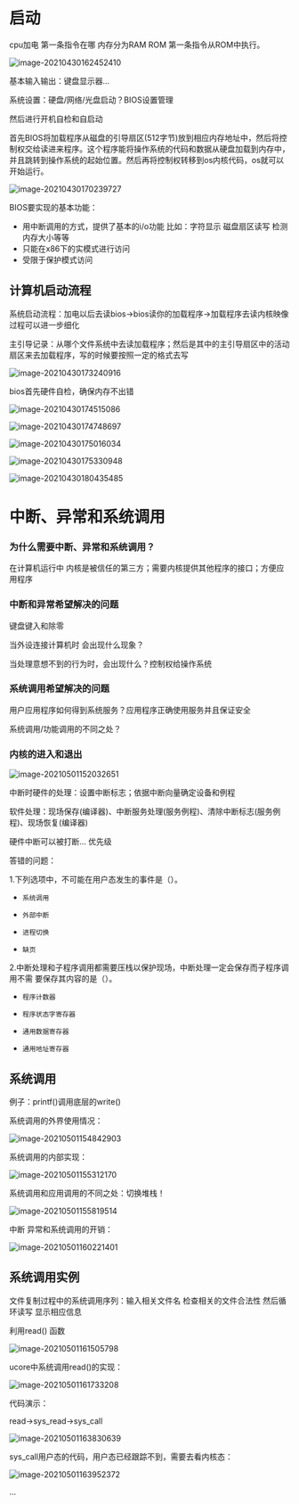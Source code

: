 # 启动

cpu加电 第一条指令在哪 内存分为RAM ROM 第一条指令从ROM中执行。

![image-20210430162452410](C:\Users\12092\AppData\Roaming\Typora\typora-user-images\image-20210430162452410.png)

基本输入输出：键盘显示器...

系统设置：硬盘/网络/光盘启动？BIOS设置管理

然后进行开机自检和自启动

首先BIOS将加载程序从磁盘的引导扇区(512字节)放到相应内存地址中，然后将控制权交给读进来程序。这个程序能将操作系统的代码和数据从硬盘加载到内存中，并且跳转到操作系统的起始位置。然后再将控制权转移到os内核代码，os就可以开始运行。

![image-20210430170239727](C:\Users\12092\AppData\Roaming\Typora\typora-user-images\image-20210430170239727.png)

BIOS要实现的基本功能：

+ 用中断调用的方式，提供了基本的i/o功能 比如：字符显示 磁盘扇区读写 检测内存大小等等
+ 只能在x86下的实模式进行访问
+ 受限于保护模式访问

## 计算机启动流程

系统启动流程：加电以后去读bios->bios读你的加载程序->加载程序去读内核映像  过程可以进一步细化

主引导记录：从哪个文件系统中去读加载程序；然后是其中的主引导扇区中的活动扇区来去加载程序，写的时候要按照一定的格式去写

![image-20210430173240916](C:\Users\12092\AppData\Roaming\Typora\typora-user-images\image-20210430173240916.png)

bios首先硬件自检，确保内存不出错

![image-20210430174515086](C:\Users\12092\AppData\Roaming\Typora\typora-user-images\image-20210430174515086.png)

![image-20210430174748697](C:\Users\12092\AppData\Roaming\Typora\typora-user-images\image-20210430174748697.png)

![image-20210430175016034](C:\Users\12092\AppData\Roaming\Typora\typora-user-images\image-20210430175016034.png)

![image-20210430175330948](C:\Users\12092\AppData\Roaming\Typora\typora-user-images\image-20210430175330948.png)

![image-20210430180435485](C:\Users\12092\AppData\Roaming\Typora\typora-user-images\image-20210430180435485.png)

# 中断、异常和系统调用

### 为什么需要中断、异常和系统调用？

在计算机运行中 内核是被信任的第三方；需要内核提供其他程序的接口；方便应用程序

### 中断和异常希望解决的问题

键盘键入和除零

当外设连接计算机时 会出现什么现象？

当处理意想不到的行为时，会出现什么？控制权给操作系统

### 系统调用希望解决的问题

用户应用程序如何得到系统服务？应用程序正确使用服务并且保证安全

系统调用/功能调用的不同之处？  

### 内核的进入和退出

![image-20210501152032651](C:\Users\12092\AppData\Roaming\Typora\typora-user-images\image-20210501152032651.png)

中断时硬件的处理：设置中断标志；依据中断向量确定设备和例程

软件处理：现场保存(编译器)、中断服务处理(服务例程)、清除中断标志(服务例程)、现场恢复(编译器)

硬件中断可以被打断... 优先级

答错的问题：

1.下列选项中，不可能在用户态发生的事件是（）。

- ```
  系统调用
  ```

- ```
  外部中断
  ```

- ```
  进程切换
  ```

- ```
  缺页
  ```

2.中断处理和子程序调用都需要压栈以保护现场，中断处理一定会保存而子程序调用不需 要保存其内容的是（）。

- ```
  程序计数器
  ```

- ```
  程序状态字寄存器
  ```

- ```
  通用数据寄存器
  ```

- ```
  通用地址寄存器
  ```

## 系统调用

例子：printf()调用底层的write()

系统调用的外界使用情况：

![image-20210501154842903](C:\Users\12092\AppData\Roaming\Typora\typora-user-images\image-20210501154842903.png)

系统调用的内部实现：

![image-20210501155312170](C:\Users\12092\AppData\Roaming\Typora\typora-user-images\image-20210501155312170.png)

系统调用和应用调用的不同之处：切换堆栈！

![image-20210501155819514](C:\Users\12092\AppData\Roaming\Typora\typora-user-images\image-20210501155819514.png)

中断 异常和系统调用的开销：

![image-20210501160221401](C:\Users\12092\AppData\Roaming\Typora\typora-user-images\image-20210501160221401.png)

## 系统调用实例

文件复制过程中的系统调用序列：输入相关文件名 检查相关的文件合法性 然后循环读写 显示相应信息

利用read() 函数

![image-20210501161505798](C:\Users\12092\AppData\Roaming\Typora\typora-user-images\image-20210501161505798.png)

ucore中系统调用read()的实现：

![image-20210501161733208](C:\Users\12092\AppData\Roaming\Typora\typora-user-images\image-20210501161733208.png)

代码演示：

read->sys_read->sys_call

![image-20210501163830639](C:\Users\12092\AppData\Roaming\Typora\typora-user-images\image-20210501163830639.png)

sys_call用户态的代码，用户态已经跟踪不到，需要去看内核态：

![image-20210501163952372](C:\Users\12092\AppData\Roaming\Typora\typora-user-images\image-20210501163952372.png)

...